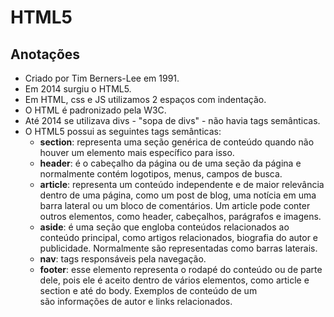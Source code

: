 # HTML5

## Anotações

- Criado por Tim Berners-Lee em 1991.
- Em 2014 surgiu o HTML5.
- Em HTML, css e JS utilizamos 2 espaços com indentação.
- O HTML é padronizado pela W3C.
- Até 2014 se utilizava divs - "sopa de divs" - não havia tags semânticas.
- O HTML5 possui as seguintes tags semânticas:
  - **section**: representa uma seção genérica de conteúdo quando não houver um elemento mais específico para isso.
  - **header**: é o cabeçalho da página ou de uma seção da página e normalmente contém logotipos, menus, campos de busca.
  - **article**: representa um conteúdo independente e de maior relevância dentro de uma página, como um post de blog, uma notícia em uma barra lateral ou um bloco de comentários. Um article pode conter outros elementos, como header, cabeçalhos, parágrafos e imagens.
  - **aside**: é uma seção que engloba conteúdos relacionados ao conteúdo principal, como artigos relacionados, biografia do autor e publicidade. Normalmente são representadas como barras laterais.
  - **nav**: tags responsáveis pela navegação.
  - **footer**: esse elemento representa o rodapé do conteúdo ou de parte dele, pois ele é aceito dentro de vários elementos, como article e section e até do body. Exemplos de conteúdo de um <footer> são informações de autor e links relacionados.
  